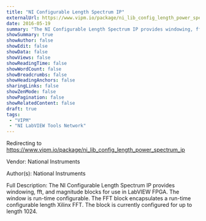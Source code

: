 ```yaml
---
title: "NI Configurable Length Spectrum IP"
externalUrl: https://www.vipm.io/package/ni_lib_config_length_power_spectrum_ip
date: 2016-05-19
summary: "The NI Configurable Length Spectrum IP provides windowing, fft, and magnitude blocks for use in LabVIEW FPGA."
showSummary: true
showAuthor: false
showEdit: false
showData: false
showViews: false
showReadingTime: false
showWordCount: false
showBreadcrumbs: false
showHeadingAnchors: false
sharingLinks: false
showZenMode: false
showPagination: false
showRelatedContent: false
draft: true
tags:
 - "VIPM"
 - "NI LabVIEW Tools Network"
---
```


Redirecting to https://www.vipm.io/package/ni_lib_config_length_power_spectrum_ip

Vendor: National Instruments

Author(s): National Instruments
 
Full Description:
The NI Configurable Length Spectrum IP provides windowing, fft, and magnitude blocks for use in LabVIEW FPGA.  The window is run-time configurable.  The FFT block encapsulates a run-time configurable length Xilinx FFT.  The block is currently configured for up to length 1024.